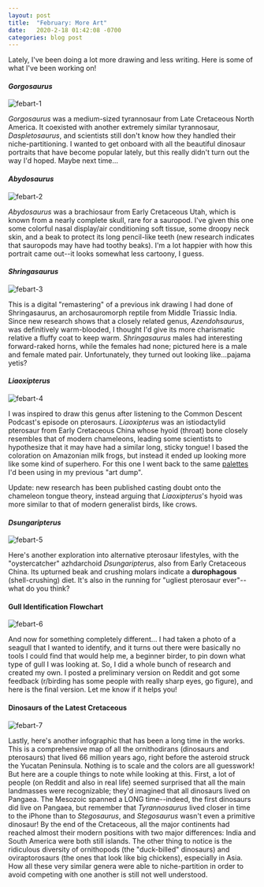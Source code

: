 ```yaml
---
layout: post
title:  "February: More Art"
date:   2020-2-18 01:42:08 -0700
categories: blog post
---
```

Lately, I've been doing a lot more drawing and less writing.  Here is some of what I've been working on!

#### *Gorgosaurus*
![febart-1](/assets/febart-1.png)

*Gorgosaurus* was a medium-sized tyrannosaur from Late Cretaceous North America.  It coexisted with another extremely similar tyrannosaur, *Daspletosaurus*, and scientists still don't know how they handled their niche-partitioning.  I wanted to get onboard with all the beautiful dinosaur portraits that have become popular lately, but this really didn't turn out the way I'd hoped.  Maybe next time...

#### *Abydosaurus*
![febart-2](/assets/febart-2.jpg)

*Abydosaurus* was a brachiosaur from Early Cretaceous Utah, which is known from a nearly complete skull, rare for a sauropod.  I've given this one some colorful nasal display/air conditioning soft tissue, some droopy neck skin, and a beak to protect its long pencil-like teeth (new research indicates that sauropods may have had toothy beaks).  I'm a lot happier with how this portrait came out--it looks somewhat less cartoony, I guess.

#### *Shringasaurus*
![febart-3](/assets/febart-3.jpg)

This is a digital "remastering" of a previous ink drawing I had done of Shringasaurus, an archosauromorph reptile from Middle Triassic India.  Since new research shows that a closely related genus, *Azendohsaurus*, was definitively warm-blooded, I thought I'd give its more charismatic relative a fluffy coat to keep warm.  *Shringasaurus* males had interesting forward-raked horns, while the females had none; pictured here is a male and female mated pair.  Unfortunately, they turned out looking like...pajama yetis?

#### *Liaoxipterus*
![febart-4](/assets/febart-4.jpg)

I was inspired to draw this genus after listening to the Common Descent Podcast's episode on pterosaurs.  *Liaoxipterus* was an istiodactylid pterosaur from Early Cretaceous China whose hyoid (throat) bone closely resembles that of modern chameleons, leading some scientists to hypothesize that it may have had a similar long, sticky tongue!  I based the coloration on Amazonian milk frogs, but instead it ended up looking more like some kind of superhero.  For this one I went back to the same [palettes](https://lessracquetball.tumblr.com/post/167814828278/hello-all-as-my-gift-to-you-this-lovely-holiday) I'd been using in my previous "art dump".

Update: new research has been published casting doubt onto the chameleon tongue theory, instead arguing that *Liaoxipterus*'s hyoid was more similar to that of modern generalist birds, like crows.

#### *Dsungaripterus*
![febart-5](/assets/febart-5.jpg)

Here's another exploration into alternative pterosaur lifestyles, with the "oystercatcher" azhdarchoid *Dsungaripterus*, also from Early Cretaceous China.  Its upturned beak and crushing molars indicate a **durophagous** (shell-crushing) diet.  It's also in the running for "ugliest pterosaur ever"--what do you think?

#### Gull Identification Flowchart
![febart-6](/assets/febart-6.png)

And now for something completely different... I had taken a photo of a seagull that I wanted to identify, and it turns out there were basically no tools I could find that would help me, a beginner birder, to pin down what type of gull I was looking at.  So, I did a whole bunch of research and created my own.  I posted a preliminary version on Reddit and got some feedback (r/birding has some people with really sharp eyes, go figure), and here is the final version.  Let me know if it helps you!

#### Dinosaurs of the Latest Cretaceous
![febart-7](/assets/febart-7.png)

Lastly, here's another infographic that has been a long time in the works.  This is a comprehensive map of all the ornithodirans (dinosaurs and pterosaurs) that lived 66 million years ago, right before the asteroid struck the Yucatan Peninsula.  Nothing is to scale and the colors are all guesswork!  But here are a couple things to note while looking at this.  First, a lot of people (on Reddit and also in real life) seemed surprised that all the main landmasses were recognizable; they'd imagined that all dinosaurs lived on Pangaea.  The Mesozoic spanned a LONG time--indeed, the first dinosaurs did live on Pangaea, but remember that *Tyrannosaurus* lived closer in time to the iPhone than to *Stegosaurus*, and *Stegosaurus* wasn't even a primitive dinosaur!  By the end of the Cretaceous, all the major continents had reached almost their modern positions with two major differences: India and South America were both still islands.  The other thing to notice is the ridiculous diversity of ornithopods (the "duck-billed" dinosaurs) and oviraptorosaurs (the ones that look like big chickens), especially in Asia.  How all these very similar genera were able to niche-partition in order to avoid competing with one another is still not well understood.